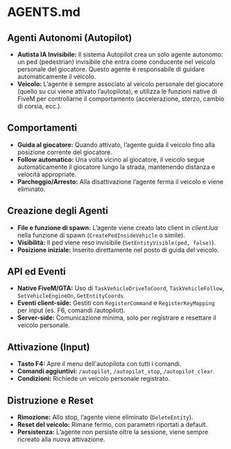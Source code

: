 # AGENTS.md

## Agenti Autonomi (Autopilot)

- **Autista IA Invisibile:** Il sistema Autopilot crea un solo agente autonomo: un ped (pedestrian) invisibile che entra come conducente nel veicolo personale del giocatore. Questo agente è responsabile di guidare automaticamente il veicolo.
- **Veicolo:** L’agente è sempre associato al veicolo personale del giocatore (quello su cui viene attivato l’autopilota), e utilizza le funzioni native di FiveM per controllarne il comportamento (accelerazione, sterzo, cambio di corsia, ecc.).

## Comportamenti

- **Guida al giocatore:** Quando attivato, l’agente guida il veicolo fino alla posizione corrente del giocatore.  
- **Follow automatico:** Una volta vicino al giocatore, il veicolo segue automaticamente il giocatore lungo la strada, mantenendo distanza e velocità appropriate.  
- **Parcheggio/Arresto:** Alla disattivazione l’agente ferma il veicolo e viene eliminato.

## Creazione degli Agenti

- **File e funzione di spawn:** L’agente viene creato lato client in *client.lua* nella funzione di spawn (`CreatePedInsideVehicle` o simile).  
- **Visibilità:** Il ped viene reso invisibile (`SetEntityVisible(ped, false)`).  
- **Posizione iniziale:** Inserito direttamente nel posto di guida del veicolo.

## API ed Eventi

- **Native FiveM/GTA:** Uso di `TaskVehicleDriveToCoord`, `TaskVehicleFollow`, `SetVehicleEngineOn`, `GetEntityCoords`.  
- **Eventi client-side:** Gestiti con `RegisterCommand` e `RegisterKeyMapping` per input (es. F6, comandi /autopilot).  
- **Server-side:** Comunicazione minima, solo per registrare e resettare il veicolo personale.

## Attivazione (Input)

- **Tasto F4:** Apre il menu dell'autopilota con tutti i comandi.
- **Comandi aggiuntivi:** `/autopilot`, `/autopilot_stop`, `/autopilot_clear`.  
- **Condizioni:** Richiede un veicolo personale registrato.

## Distruzione e Reset

- **Rimozione:** Allo stop, l’agente viene eliminato (`DeleteEntity`).  
- **Reset del veicolo:** Rimane fermo, con parametri riportati a default.  
- **Persistenza:** L’agente non persiste oltre la sessione, viene sempre ricreato alla nuova attivazione.
